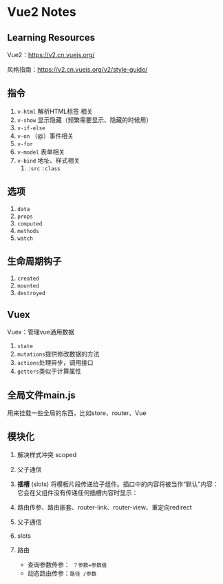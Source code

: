 # Vue2 Notes

## Learning Resources

Vue2：<https://v2.cn.vuejs.org/>

风格指南：<https://v2.cn.vuejs.org/v2/style-guide/>

## 指令


1. `v-html` 解析HTML标签 相关
2. `v-show` 显示隐藏（频繁需要显示、隐藏的时候用）
3. `v-if-else`  
4. `v-on` （@）事件相关
5. `v-for` 
6. `v-model` 表单相关
7. `v-bind` 地址、样式相关
	1. `:src` `:class`


## 选项

1. `data`
2. `props`
3. `computed`
4. `methods`
5. `watch`

## 生命周期钩子

1. `created`
2. `mounted`
3. `destroyed`
## Vuex

Vuex：管理vue通用数据

1. `state`
2. `mutations`提供修改数据的方法
3. `actions`处理异步，调用接口
4. `getters`类似于计算属性

## 全局文件main.js 

用来挂载一些全局的东西，比如store、router、Vue

## 模块化

1. 解决样式冲突 scoped
2. 父子通信
3. **插槽** (slots) 将模板片段传递给子组件。插口中的内容将被当作“默认”内容：它会在父组件没有传递任何插槽内容时显示：
4. 路由传参、路由嵌套、router-link、router-view、重定向redirect


1. 父子通信
2. slots
3. 路由
	- 查询参数传参：` ？参数=参数值`
	- 动态路由传参：`路径 /参数`